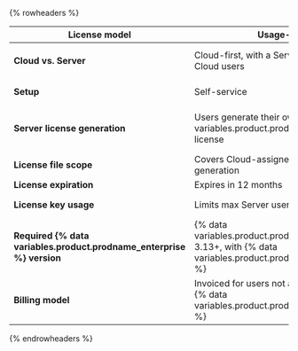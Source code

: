 {% rowheaders %}

| License model                          | Usage-based                        | Volume or subscription                                                                     |
|----------------------------------|-------------------------------------|-----------------------------------------------------------------------------------------------|
| **Cloud vs. Server**             | Cloud-first, with a Server use right for Cloud users | 1 user license covers both Cloud and Server (hybrid, Cloud-only, or Server-only)              |
| **Setup**            | Self-service | Manual setup via {% data variables.product.github %} Sales                                    |
| **Server license generation**    | Users generate their own {% data variables.product.prodname_ghe_server %} license | Enterprise owners download their own {% data variables.product.prodname_ghe_server %} license |
| **License file scope**        | Covers Cloud-assigned users at time of generation | Covers all purchased users for both Cloud and Server                                          |
| **License expiration**           | Expires in 12 months | Aligned with volume license term                                                              |
| **License key usage**            | Limits max Server users | Covers all users in the volume subscription                                                   |
| **Required {% data variables.product.prodname_enterprise %} version**        | {% data variables.product.prodname_enterprise %} 3.13+, with {% data variables.product.prodname_github_connect %} | No specific version required                                                                  |
| **Billing model**                | Invoiced for users not assigned on Cloud via {% data variables.product.prodname_github_connect %} | Fixed cost based on purchased volume                                                          |

{% endrowheaders %}
